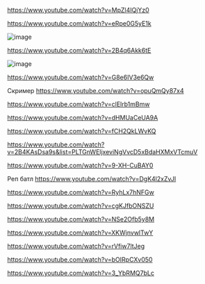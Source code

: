 https://www.youtube.com/watch?v=MpZl4IQjYz0

https://www.youtube.com/watch?v=eRpe0G5yE1k

![image](https://github.com/jestxfot/nostalgia/assets/87380272/cf385f53-87d0-4518-864b-b7d5389f3634)

https://www.youtube.com/watch?v=2B4q6Akk6tE

![image](https://github.com/jestxfot/nostalgia/assets/87380272/34ba5a4c-ddfe-43a1-be59-2e64fc8434e0)

https://www.youtube.com/watch?v=G8e6IV3e6Qw

Скример https://www.youtube.com/watch?v=opuQmQy87x4

https://www.youtube.com/watch?v=clElrb1mBmw

https://www.youtube.com/watch?v=dHMUaCeUA9A

https://www.youtube.com/watch?v=fCH2QkLWvKQ

https://www.youtube.com/watch?v=2B4KAsDsa9s&list=PLTGnWEljxeviNgVvcD5xBdaHXMxVTcmuV

https://www.youtube.com/watch?v=9-XH-CuBAY0

Реп батл https://www.youtube.com/watch?v=DgK4l2xZvJI

https://www.youtube.com/watch?v=RyhLx7hNFGw

https://www.youtube.com/watch?v=cgKJfbONSZU

https://www.youtube.com/watch?v=NSe2Ofb5y8M

https://www.youtube.com/watch?v=XKWjnvwlTwY

https://www.youtube.com/watch?v=rVfiw7ltJeg

https://www.youtube.com/watch?v=bOIRpCXv050

https://www.youtube.com/watch?v=3_YbRMQ7bLc
